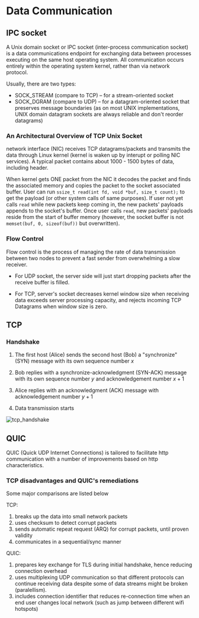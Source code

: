 # Data Communication

## IPC socket

A Unix domain socket or IPC socket (inter-process communication socket) is a data communications endpoint for exchanging data between processes executing on the same host operating system. All communication occurs entirely within the operating system kernel, rather than via network protocol.

Usually, there are two types:

* SOCK_STREAM (compare to TCP) – for a stream-oriented socket
* SOCK_DGRAM (compare to UDP) – for a datagram-oriented socket that preserves message boundaries (as on most UNIX implementations, UNIX domain datagram sockets are always reliable and don't reorder datagrams)

### An Architectural Overview of TCP Unix Socket

network interface (NIC) receives TCP datagrams/packets and transmits the data through Linux kernel (kernel is waken up by interupt or polling NIC services). A typical packet contains about 1000 - 1500 bytes of data, including header.

When kernel gets ONE packet from the NIC it decodes the packet and finds the associated memory and copies the packet to the socket associated buffer. User can run `ssize_t read(int fd, void *buf, size_t count);` to get the payload (or other system calls of same purposes). If user not yet calls `read` while new packets keep coming in, the new packets' payloads appends to the socket's buffer. Once user calls `read`, new packets' payloads reside from the start of buffer memory (however, the socket buffer is not `memset(buf, 0, sizeof(buf))` but overwritten).

### Flow Control

Flow control is the process of managing the rate of data transmission between two nodes to prevent a fast sender from overwhelming a slow receiver. 

* For UDP socket, the server side will just start dropping packets after the receive buffer is filled.

* For TCP, server's socket decreases kernel window size when receiving data exceeds server processing capacity, and rejects incoming TCP Datagrams when window size is zero.

## TCP

### Handshake

1. The first host (Alice) sends the second host (Bob) a "synchronize" (SYN) message with its own sequence number $x$

2. Bob replies with a synchronize-acknowledgment (SYN-ACK) message with its own sequence number $y$ and acknowledgement number $x+1$

3. Alice replies with an acknowledgment (ACK) message with acknowledgement number $y+1$

4. Data transmission starts

![tcp_handshake](imgs/tcp_handshake.svg "tcp_handshake")

## QUIC

QUIC (Quick UDP Internet Connections) is tailored to facilitate http communication with a number of improvements based on http characteristics.

### TCP disadvantages and QUIC's remediations

Some major comparisons are listed below

TCP: 
1. breaks up the data into small network packets
2. uses checksum to detect corrupt packets
3. sends automatic repeat request (ARQ) for corrupt packets, until proven validity
4. communicates in a sequential/sync manner

QUIC:
1. prepares key exchange for TLS during initial handshake, hence reducing connection overhead
2. uses multiplexing UDP communication so that different protocols can continue receiving data despite some of data streams might be broken (paralellism).
3. includes connection identifier that reduces re-connection time when an end user changes local network (such as jump between different wifi hotspots)

